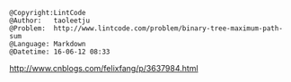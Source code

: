 ```
@Copyright:LintCode
@Author:   taoleetju
@Problem:  http://www.lintcode.com/problem/binary-tree-maximum-path-sum
@Language: Markdown
@Datetime: 16-06-12 08:33
```

http://www.cnblogs.com/felixfang/p/3637984.html